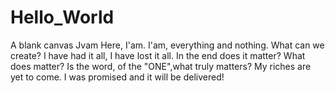 # Hello_World
A blank canvas
Jvam Here, I'am. I'am, everything and nothing. What can we create? I have had it all, I have lost it all. In the end does it matter? What does matter? Is the word, of the "ONE",what truly matters? My riches are yet to come. I was promised and it will be delivered!
